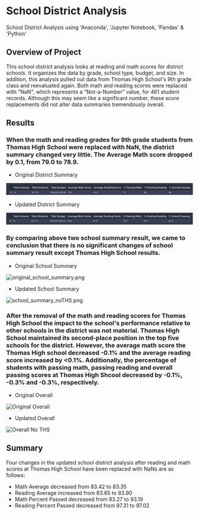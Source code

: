 # School District Analysis

School District Analysis using 'Anaconda', 'Jupyter Notebook, 'Pandas' & 'Python'

## Overview of Project

This school district analysis looks at reading and math scores for district schools. It organizes the data by grade, school type, budget, and size. In addition, this analysis pulled out data from Thomas High School's 9th grade class and reevaluated again. Both math and reading scores were replaced with "NaN", which represents a "Not-a-Number" value, for 461 student records. Although this may seem like a significant number, these score replacements did not alter data summaries tremendously overall.

## Results

### When the math and reading grades for 9th grade students from Thomas High School were replaced with NaN, the district summary changed very little. The Average Math score dropped by 0.1, from 79.0 to 78.9.

- Original District Summary

![Original District Summary](https://github.com/albertomontilla17/school_district_analysis/blob/main/Resources/original_district_summary.png)

- Updated District Summary

![Updatedn District Summary](https://github.com/albertomontilla17/school_district_analysis/blob/main/Resources/district_summary_noTHS.png)

### By comparing above two school summary result, we came to conclusion that there is no significant changes of school summary result except Thomas High School results.

- Original School Summary

![original_school_summary.png](original_school_summary.png)

- Updated School Summary

![school_summary_noTHS.png](school_summary_noTHS.png)


### After the removal of the math and reading scores for Thomas High School the impact to the school's performance relative to other schools in the district was not material. Thomas High School maintained its second-place position in the top five schools for the district. However, the average math score the Thomas High school decreased -0.1% and the average reading score increased by <0.1%. Additionally, the percentage of students with passing math, passing reading and overall passing scores at Thomas High Shcool decreased by -0.1%, -0.3% and -0.3%, respectively.

- Original Overall

![Original Overall](original_overall.png)

- Updated Overall

![Overall No THS](overall_noTHS.png)

## Summary

Four changes in the updated school district analysis after reading and math scores at Thomas High School have been replaced with NaNs are as follows:

- Math Average decreased from 83.42 to 83.35
- Reading Average increased from 83.85 to 83.90
- Math Percent Passed decreased from 93.27 to 93.19
- Reading Percent Passed decreased from 97.31 to 97.02
